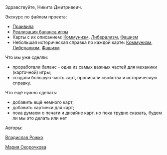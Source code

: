 Здравствуйте, Никита Дмитривеич.


Экскурс по файлам проекта:
- [Праивила](https://github.com/paVlaDog/history/blob/master/notDRGHistory/Rules.md)
- [Реализация баланса игры](https://github.com/paVlaDog/history/blob/master/notDRGHistory/Balans.md)
- Карты с их описанием: [Коммунизм](https://github.com/paVlaDog/history/blob/master/notDRGHistory/K.md), [Либерализм](https://github.com/paVlaDog/history/blob/master/notDRGHistory/L.md), [Фашизм](https://github.com/paVlaDog/history/blob/master/notDRGHistory/F.md)
- Небольшая историческая справка по каждой карте: [Коммунизм](https://github.com/paVlaDog/history/blob/master/notDRGHistory/Knotes.md), [Либерализм](https://github.com/paVlaDog/history/blob/master/notDRGHistory/Lnotes.md), [Фашизм](https://github.com/paVlaDog/history/blob/master/notDRGHistory/Fnotes.md)


Что мы уже сделли:
- проработали баланс - одна из самых важных частей для механики (карточной) игры;
- создали бо́льшую часть карт, прописали свойства и историческую справку.


Что ещё нужно сделать:
- добавить ещё немного карт;
- добавить картинки для карт;
- пока думаем о печати и дизайне карт, но пока трудно сказать, будем ли мы это делать или нет


Авторы:

[Владислав Рожко](https://t.me/bonhcbeta)

[Мария Окорочкова](https://t.me/maladetska)
